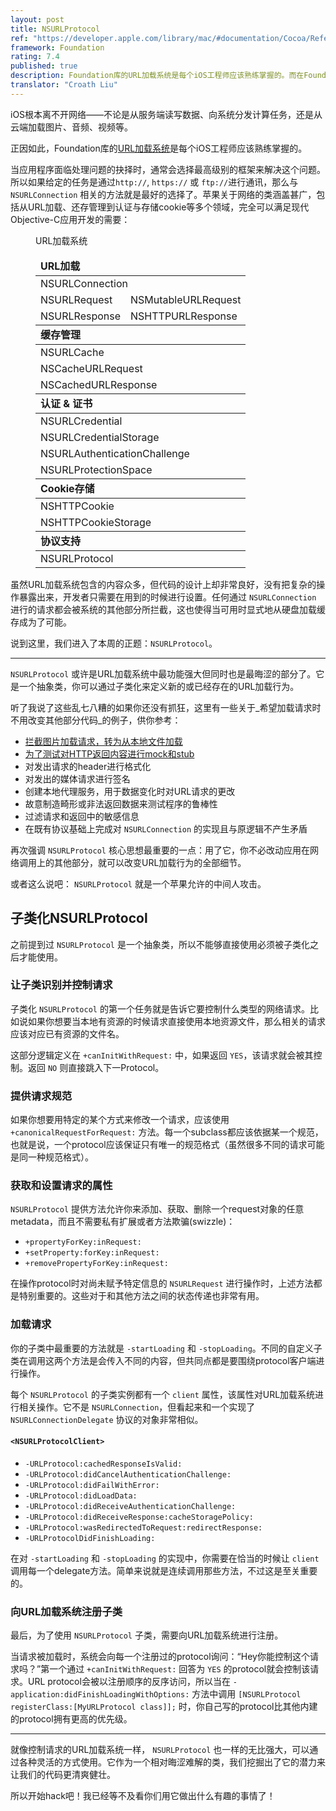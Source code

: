 ```yaml
---
layout: post
title: NSURLProtocol
ref: "https://developer.apple.com/library/mac/#documentation/Cocoa/Reference/Foundation/Classes/NSURLProtocol_Class/Reference/Reference.html"
framework: Foundation
rating: 7.4
published: true
description: Foundation库的URL加载系统是每个iOS工程师应该熟练掌握的。而在Foundation库中所有与网络相关的类和接口中，NSURLProtocol或许是最黑科技的了。
translator: "Croath Liu"
---
```


iOS根本离不开网络——不论是从服务端读写数据、向系统分发计算任务，还是从云端加载图片、音频、视频等。

正因如此，Foundation库的[URL加载系统](https://developer.apple.com/library/mac/#documentation/Cocoa/Conceptual/URLLoadingSystem/URLLoadingSystem.html#//apple_ref/doc/uid/10000165i)是每个iOS工程师应该熟练掌握的。

当应用程序面临处理问题的抉择时，通常会选择最高级别的框架来解决这个问题。所以如果给定的任务是通过`http://`, `https://` 或 `ftp://`进行通讯，那么与 `NSURLConnection` 相关的方法就是最好的选择了。苹果关于网络的类涵盖甚广，包括从URL加载、还存管理到认证与存储cookie等多个领域，完全可以满足现代Objective-C应用开发的需要：

<figure id="url-loading-system">
  <figcaption>URL加载系统</figcaption>
  <table>
    <thead>
      <tr>
        <td colspan="2"><strong>URL加载</strong></td>
      </tr>
    </thead>
    <tbody>
      <tr>
        <td colspan="2">NSURLConnection</td>
      </tr>
      <tr>
        <td>NSURLRequest</td>
        <td>NSMutableURLRequest</td>
      </tr>
      <tr>
        <td>NSURLResponse</td>
        <td>NSHTTPURLResponse</td>
      </tr>
    </tbody>
    <thead>
      <tr>
        <td colspan="2"><strong>缓存管理</strong></td>
      </tr>
    </thead>
    <tbody>
      <tr>
        <td colspan="2">NSURLCache</td>
      </tr>
      <tr>
        <td colspan="2">NSCacheURLRequest</td>
      </tr>
      <tr>
        <td colspan="2">NSCachedURLResponse</td>
      </tr>
    </tbody>
    <thead>
      <tr>
        <td colspan="2"><strong>认证 &amp; 证书</strong></td>
      </tr>
    </thead>
    <tbody>
      <tr>
        <td colspan="2">NSURLCredential</td>
      </tr>
      <tr>
        <td colspan="2">NSURLCredentialStorage</td>
      </tr>
      <tr>
        <td colspan="2">NSURLAuthenticationChallenge</td>
      </tr>
      <tr>
        <td colspan="2">NSURLProtectionSpace</td>
      </tr>
    </tbody>
    <thead>
      <tr>
        <td colspan="2"><strong>Cookie存储</strong></td>
      </tr>
    </thead>
    <tbody>
      <tr>
        <td colspan="2">NSHTTPCookie</td>
      </tr>
      <tr>
        <td colspan="2">NSHTTPCookieStorage</td>
      </tr>
    </tbody>
    <thead>
      <tr>
        <td colspan="2"><strong>协议支持</strong></td>
      </tr>
    </thead>
    <tbody>
      <tr>
        <td colspan="2">NSURLProtocol</td>
      </tr>
    </tbody>
  </table>
</figure>

虽然URL加载系统包含的内容众多，但代码的设计上却非常良好，没有把复杂的操作暴露出来，开发者只需要在用到的时候进行设置。任何通过 `NSURLConnection` 进行的请求都会被系统的其他部分所拦截，这也使得当可用时显式地从硬盘加载缓存成为了可能。

说到这里，我们进入了本周的正题：`NSURLProtocol`。

---

`NSURLProtocol` 或许是URL加载系统中最功能强大但同时也是最晦涩的部分了。它是一个抽象类，你可以通过子类化来定义新的或已经存在的URL加载行为。

听了我说了这些乱七八糟的如果你还没有抓狂，这里有一些关于_希望加载请求时不用改变其他部分代码_的例子，供你参考：

- [拦截图片加载请求，转为从本地文件加载](http://stackoverflow.com/questions/5572258/ios-webview-remote-html-with-local-image-files)
- [为了测试对HTTP返回内容进行mock和stub](http://www.infinite-loop.dk/blog/2011/09/using-nsurlprotocol-for-injecting-test-data/)
- 对发出请求的header进行格式化
- 对发出的媒体请求进行签名
- 创建本地代理服务，用于数据变化时对URL请求的更改
- 故意制造畸形或非法返回数据来测试程序的鲁棒性
- 过滤请求和返回中的敏感信息
- 在既有协议基础上完成对 `NSURLConnection` 的实现且与原逻辑不产生矛盾

再次强调 `NSURLProtocol` 核心思想最重要的一点：用了它，你不必改动应用在网络调用上的其他部分，就可以改变URL加载行为的全部细节。

或者这么说吧： `NSURLProtocol` 就是一个苹果允许的中间人攻击。

## 子类化NSURLProtocol

之前提到过 `NSURLProtocol` 是一个抽象类，所以不能够直接使用必须被子类化之后才能使用。

### 让子类识别并控制请求

子类化 `NSURLProtocol` 的第一个任务就是告诉它要控制什么类型的网络请求。比如说如果你想要当本地有资源的时候请求直接使用本地资源文件，那么相关的请求应该对应已有资源的文件名。

这部分逻辑定义在 `+canInitWithRequest:` 中，如果返回 `YES`，该请求就会被其控制。返回 `NO` 则直接跳入下一Protocol。

### 提供请求规范

如果你想要用特定的某个方式来修改一个请求，应该使用 `+canonicalRequestForRequest:` 方法。每一个subclass都应该依据某一个规范，也就是说，一个protocol应该保证只有唯一的规范格式（虽然很多不同的请求可能是同一种规范格式）。

### 获取和设置请求的属性

`NSURLProtocol` 提供方法允许你来添加、获取、删除一个request对象的任意metadata，而且不需要私有扩展或者方法欺骗(swizzle)：

- `+propertyForKey:inRequest:`
- `+setProperty:forKey:inRequest:`
- `+removePropertyForKey:inRequest:`

在操作protocol时对尚未赋予特定信息的 `NSURLRequest` 进行操作时，上述方法都是特别重要的。这些对于和其他方法之间的状态传递也非常有用。

### 加载请求

你的子类中最重要的方法就是 `-startLoading` 和 `-stopLoading`。不同的自定义子类在调用这两个方法是会传入不同的内容，但共同点都是要围绕protocol客户端进行操作。

每个 `NSURLProtocol` 的子类实例都有一个 `client` 属性，该属性对URL加载系统进行相关操作。它不是 `NSURLConnection`，但看起来和一个实现了 `NSURLConnectionDelegate` 协议的对象非常相似。

#### `<NSURLProtocolClient>`

* `-URLProtocol:cachedResponseIsValid:`
* `-URLProtocol:didCancelAuthenticationChallenge:`
* `-URLProtocol:didFailWithError:`
* `-URLProtocol:didLoadData:`
* `-URLProtocol:didReceiveAuthenticationChallenge:`
* `-URLProtocol:didReceiveResponse:cacheStoragePolicy:`
* `-URLProtocol:wasRedirectedToRequest:redirectResponse:`
* `-URLProtocolDidFinishLoading:`

在对 `-startLoading` 和 `-stopLoading` 的实现中，你需要在恰当的时候让 `client` 调用每一个delegate方法。简单来说就是连续调用那些方法，不过这是至关重要的。

### 向URL加载系统注册子类

最后，为了使用 `NSURLProtocol` 子类，需要向URL加载系统进行注册。

当请求被加载时，系统会向每一个注册过的protocol询问：“Hey你能控制这个请求吗？”第一个通过 `+canInitWithRequest:` 回答为 `YES` 的protocol就会控制该请求。URL protocol会被以注册顺序的反序访问，所以当在 `-application:didFinishLoadingWithOptions:` 方法中调用 `[NSURLProtocol registerClass:[MyURLProtocol class]];` 时，你自己写的protocol比其他内建的protocol拥有更高的优先级。

---

就像控制请求的URL加载系统一样， `NSURLProtocol` 也一样的无比强大，可以通过各种灵活的方式使用。它作为一个相对晦涩难解的类，我们挖掘出了它的潜力来让我们的代码更清爽健壮。

所以开始hack吧！我已经等不及看你们用它做出什么有趣的事情了！
